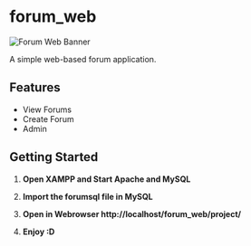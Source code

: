 # forum_web

![Forum Web Banner](https://img.shields.io/badge/Forum-Web-blue?style=for-the-badge)

A simple web-based forum application.

## Features

- View Forums
- Create Forum
- Admin

## Getting Started

1. **Open XAMPP and Start Apache and MySQL**

2. **Import the forumsql file in MySQL**

3. **Open in Webrowser http://localhost/forum_web/project/**

4. **Enjoy :D**
